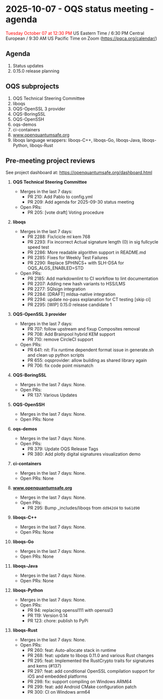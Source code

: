 # 2025-10-07 - OQS status meeting - agenda

<span style="color: red;"> Tuesday October 07 at 12:30 PM </span> US Eastern Time / 6:30 PM Central European / 9:30 AM US Pacific Time on Zoom (https://pqca.org/calendar/)

## Agenda

1. Status updates
2. 0.15.0 release planning

## OQS subprojects

1. OQS Technical Steering Committee
2. liboqs
3. OQS-OpenSSL 3 provider
4. OQS-BoringSSL
5. OQS-OpenSSH
6. oqs-demos
7. ci-containers
8. www.openquantumsafe.org
9. liboqs language wrappers: liboqs-C++, liboqs-Go, liboqs-Java, liboqs-Python, liboqs-Rust

## Pre-meeting project reviews

See project dashboard at: https://openquantumsafe.org/dashboard.html

1. **OQS Technical Steering Committee**


	- Merges in the last 7 days:
		 - PR 210: Add Pablo to config.yml
		 - PR 209: Add agenda for 2025-09-30 status meeting
	- Open PRs:
		 - PR 205: [vote draft] Voting procedure


2. **liboqs**


	- Merges in the last 7 days:
		 - PR 2288: Fix/icicle ml kem 768
		 - PR 2293: Fix incorrect Actual signature length (0) in sig fullcycle speed test
		 - PR 2286: More readable algorithm support in README.md
		 - PR 2285: Fixes for Weekly Test Failures
		 - PR 2290: Replace SPHINCS+ with SLH-DSA for OQS\_ALGS\_ENABLED=STD
	- Open PRs:
		 - PR 2185: Add markdownlint to CI workflow to lint documentation
		 - PR 2207: Adding new hash variants to HSS/LMS
		 - PR 2277: SQIsign integration
		 - PR 2284: [DRAFT] mldsa-native integration
		 - PR 2294: update no-pass explanation for CT testing [skip ci]
		 - PR 2295: [WIP] 0.15.0 release candidate 1


3. **OQS-OpenSSL 3 provider**


	- Merges in the last 7 days:
		 - PR 707: follow upstream and fixup Composites removal
		 - PR 708: Add Brainpool hybrid KEM support
		 - PR 710: remove CircleCI support
	- Open PRs:
		 - PR 641: nit: Fix runtime dependent format issue in generate.sh and clean up python scripts
		 - PR 655: oqsprovider: allow building as shared library again
		 - PR 706: fix code point mismatch


4. **OQS-BoringSSL**


	- Merges in the last 7 days: None.
	- Open PRs:
		 - PR 137: Various Updates


5. **OQS-OpenSSH**


	- Merges in the last 7 days: None.
	- Open PRs: None


6. **oqs-demos**


	- Merges in the last 7 days: None.
	- Open PRs:
		 - PR 379: Update OQS Release Tags 
		 - PR 380: Add plotly digital signatures visualization demo


7. **ci-containers**


	- Merges in the last 7 days: None.
	- Open PRs: None


8. **www.openquantumsafe.org**


	- Merges in the last 7 days: None.
	- Open PRs:
		 - PR 295: Bump \_includes/liboqs from `dd942d4` to `9a61d90`


9. **liboqs-C++**


	- Merges in the last 7 days: None.
	- Open PRs: None


10. **liboqs-Go**


	- Merges in the last 7 days: None.
	- Open PRs: None


11. **liboqs-Java**


	- Merges in the last 7 days: None.
	- Open PRs: None


12. **liboqs-Python**


	- Merges in the last 7 days: None.
	- Open PRs:
		 - PR 94: replacing openssl111 with openssl3
		 - PR 119: Version 0.14
		 - PR 123: chore: publish to PyPi


13. **liboqs-Rust**


	- Merges in the last 7 days: None.
	- Open PRs:
		 - PR 260: feat: Auto-allocate stack in runtime
		 - PR 268: feat: update to liboqs 0.11.0 and various Rust changes
		 - PR 295: feat:  Implemented the RustCrypto traits for signatures and kems (#137)
		 - PR 297: feat: add conditional OpenSSL compilation support for iOS and embedded platforms
		 - PR 298: fix: support compiling on Windows ARM64
		 - PR 299: feat: add Android CMake configuration patch
		 - PR 300: CI on Windows arm64
